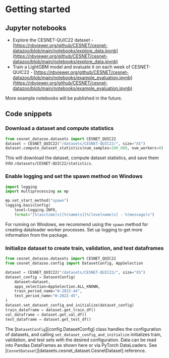 # Getting started

## Jupyter notebooks

* Explore the CESNET-QUIC22 dataset - [https://nbviewer.org/github/CESNET/cesnet-datazoo/blob/main/notebooks/explore_data.ipynb](https://nbviewer.org/github/CESNET/cesnet-datazoo/blob/main/notebooks/explore_data.ipynb)
* Train a LightGBM model and evaluate it on each week of CESNET-QUIC22 - [https://nbviewer.org/github/CESNET/cesnet-datazoo/blob/main/notebooks/example_evaluation.ipynb](https://nbviewer.org/github/CESNET/cesnet-datazoo/blob/main/notebooks/example_evaluation.ipynb)

More example notebooks will be published in the future.

## Code snippets

### Download a dataset and compute statistics
```python
from cesnet_datazoo.datasets import CESNET_QUIC22
dataset = CESNET_QUIC22("/datasets/CESNET-QUIC22/", size="XS")
dataset.compute_dataset_statistics(num_samples=100_000, num_workers=0)
```
This will download the dataset, compute dataset statistics, and save them into `/datasets/CESNET-QUIC22/statistics`.

### Enable logging and set the spawn method on Windows
```python
import logging
import multiprocessing as mp

mp.set_start_method("spawn") 
logging.basicConfig(
    level=logging.INFO,
    format="[%(asctime)s][%(name)s][%(levelname)s] - %(message)s")
```
For running on Windows, we recommend using the `spawn` method for creating dataloader worker processes. Set up logging to get more information from the package.

### Initialize dataset to create train, validation, and test dataframes

```python
from cesnet_datazoo.datasets import CESNET_QUIC22
from cesnet_datazoo.config import DatasetConfig, AppSelection

dataset = CESNET_QUIC22("/datasets/CESNET-QUIC22/", size="XS")
dataset_config = DatasetConfig(
    dataset=dataset,
    apps_selection=AppSelection.ALL_KNOWN,
    train_period_name="W-2022-44",
    test_period_name="W-2022-45",
)
dataset.set_dataset_config_and_initialize(dataset_config)
train_dataframe = dataset.get_train_df()
val_dataframe = dataset.get_val_df()
test_dataframe = dataset.get_test_df()
```

The [`DatasetConfig`][config.DatasetConfig] class handles the configuration of datasets, and calling `set_dataset_config_and_initialize` initializes train, validation, and test sets with the desired configuration.
Data can be read into Pandas DataFrames as shown here or via PyTorch DataLoaders. See [`CesnetDataset`][datasets.cesnet_dataset.CesnetDataset] reference.